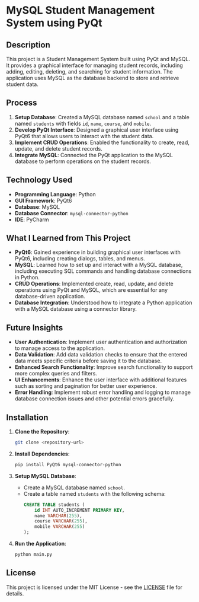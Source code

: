 # MySQL Student Management System using PyQt

## Description

This project is a Student Management System built using PyQt and MySQL. It provides a graphical interface for managing student records, including adding, editing, deleting, and searching for student information. The application uses MySQL as the database backend to store and retrieve student data.

## Process

1. **Setup Database**: Created a MySQL database named `school` and a table named `students` with fields `id`, `name`, `course`, and `mobile`.
2. **Develop PyQt Interface**: Designed a graphical user interface using PyQt6 that allows users to interact with the student data.
3. **Implement CRUD Operations**: Enabled the functionality to create, read, update, and delete student records.
4. **Integrate MySQL**: Connected the PyQt application to the MySQL database to perform operations on the student records.

## Technology Used

- **Programming Language**: Python
- **GUI Framework**: PyQt6
- **Database**: MySQL
- **Database Connector**: `mysql-connector-python`
- **IDE**: PyCharm

## What I Learned from This Project

- **PyQt6**: Gained experience in building graphical user interfaces with PyQt6, including creating dialogs, tables, and menus.
- **MySQL**: Learned how to set up and interact with a MySQL database, including executing SQL commands and handling database connections in Python.
- **CRUD Operations**: Implemented create, read, update, and delete operations using PyQt and MySQL, which are essential for any database-driven application.
- **Database Integration**: Understood how to integrate a Python application with a MySQL database using a connector library.

## Future Insights

- **User Authentication**: Implement user authentication and authorization to manage access to the application.
- **Data Validation**: Add data validation checks to ensure that the entered data meets specific criteria before saving it to the database.
- **Enhanced Search Functionality**: Improve search functionality to support more complex queries and filters.
- **UI Enhancements**: Enhance the user interface with additional features such as sorting and pagination for better user experience.
- **Error Handling**: Implement robust error handling and logging to manage database connection issues and other potential errors gracefully.

## Installation

1. **Clone the Repository**:
    ```bash
    git clone <repository-url>
    ```

2. **Install Dependencies**:
    ```bash
    pip install PyQt6 mysql-connector-python
    ```

3. **Setup MySQL Database**:
    - Create a MySQL database named `school`.
    - Create a table named `students` with the following schema:
        ```sql
        CREATE TABLE students (
            id INT AUTO_INCREMENT PRIMARY KEY,
            name VARCHAR(255),
            course VARCHAR(255),
            mobile VARCHAR(255)
        );
        ```

4. **Run the Application**:
    ```bash
    python main.py
    ```

## License

This project is licensed under the MIT License - see the [LICENSE](LICENSE) file for details.

